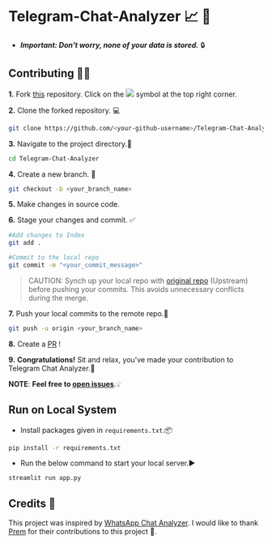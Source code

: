# Telegram-Chat-Analyzer :chart_with_upwards_trend: :speech_balloon:


* ***Important: Don't worry, none of your data is stored.*** :lock:
## Contributing :raising_hand_man:
**1.** Fork [this](https://github.com/sanjeev-kumar78/Telegram-Chat-Analyzer/) repository.
Click on the <a href="https://github.com/sanjeev-kumar78/Telegram-Chat-Analyzer/"><kbd><img src="https://img.icons8.com/material/24/000000/code-fork--v1.png"/></a> symbol at the top right corner.

**2.** Clone the forked repository. :computer:

```bash
git clone https://github.com/<your-github-username>/Telegram-Chat-Analyzer
```

**3.** Navigate to the project directory.:file_folder:

```bash
cd Telegram-Chat-Analyzer
```

**4.** Create a new branch. :pencil:

```bash
git checkout -b <your_branch_name>
```

**5.** Make changes in source code.

**6.** Stage your changes and commit. :white_check_mark:

```bash
#Add changes to Index
git add .

#Commit to the local repo
git commit -m "<your_commit_message>"
```

>CAUTION: Synch up your local repo with [original repo](https://github.com/sanjeev-kumar78/Telegram-Chat-Analyzer) (Upstream) before pushing your commits.
>This avoids unnecessary conflicts during the merge.

**7.** Push your local commits to the remote repo.:rocket:

```bash
git push -u origin <your_branch_name>
```

**8.** Create a [PR](https://help.github.com/en/github/collaborating-with-issues-and-pull-requests/creating-a-pull-request) !

**9.** **Congratulations!** Sit and relax, you've made your contribution to Telegram Chat Analyzer.:tada:

**NOTE**: **Feel free to [open issues](https://github.com/sanjeev-kumar78/Telegram-Chat-Analyzer/issues/new/choose)**.:bulb:


## Run on Local System

- Install packages given in `requirements.txt`.:package:

```bash
pip install -r requirements.txt
```

- Run the below command to start your local server.:arrow_forward:

```bash
streamlit run app.py
```
## Credits :clap:
This project was inspired by [WhatsApp Chat Analyzer](https://www.github.com/pcsingh/WhatsApp-Chat-Analyzer).
I would like to thank [Prem](https://www.github.com/pcsingh) for their contributions to this project :pray:.

